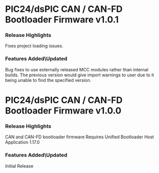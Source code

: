 # PIC24/dsPIC CAN / CAN-FD Bootloader Firmware v1.0.1
### Release Highlights

Fixes project loading issues.

### Features Added\Updated

Bug fixes to use externally released MCC modules rather than internal builds.  The previous version would give import warnings to user due to it being unable to find the specified version.

# PIC24/dsPIC CAN / CAN-FD Bootloader Firmware v1.0.0
### Release Highlights

CAN and CAN-FD bootloader firmware 
Requires Unified Bootloader Host Application 1.17.0

### Features Added\Updated

Initial Release
